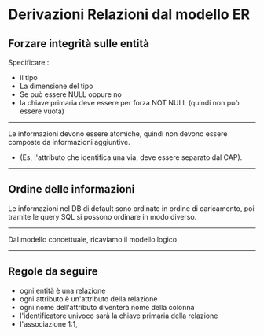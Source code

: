 <link rel="stylesheet" href="../style.css">

# Derivazioni Relazioni dal modello ER

## Forzare integrità sulle entità

Specificare :

-   il tipo
-   La dimensione del tipo
-   Se può essere NULL oppure no
-   la chiave primaria deve essere per forza NOT NULL (quindi non può essere vuota)

---

Le informazioni devono essere atomiche, quindi non devono essere composte da informazioni aggiuntive.

-   (Es, l'attributo che identifica una via, deve essere separato dal CAP).

---

## Ordine delle informazioni

Le informazioni nel DB di default sono ordinate in ordine di caricamento, poi tramite le query SQL si possono ordinare in modo diverso.

---

Dal modello concettuale, ricaviamo il modello logico

---

## Regole da seguire

-   ogni entità è una relazione
-   ogni attributo è un'attributo della relazione
-   ogni nome dell'attributo diventerà nome della colonna
-   l'identificatore univoco sarà la chiave primaria della relazione
-   l'associazione 1:1,
